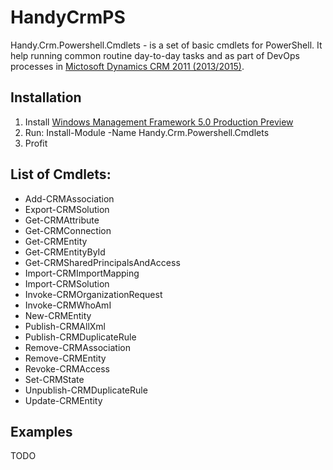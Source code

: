 # HandyCrmPS

Handy.Crm.Powershell.Cmdlets - is a set of basic cmdlets for PowerShell. It help running common routine day-to-day tasks and as part of DevOps processes in [Mictosoft Dynamics CRM 2011 (2013/2015)](https://www.microsoft.com/dynamics/).


## Installation

1. Install [Windows Management Framework 5.0 Production Preview](http://www.microsoft.com/en-us/download/details.aspx?id=48729)
2. Run: Install-Module -Name Handy.Crm.Powershell.Cmdlets
3. Profit


## List of Cmdlets:
* Add-CRMAssociation
* Export-CRMSolution
* Get-CRMAttribute
* Get-CRMConnection
* Get-CRMEntity
* Get-CRMEntityById
* Get-CRMSharedPrincipalsAndAccess
* Import-CRMImportMapping
* Import-CRMSolution
* Invoke-CRMOrganizationRequest
* Invoke-CRMWhoAmI
* New-CRMEntity
* Publish-CRMAllXml
* Publish-CRMDuplicateRule
* Remove-CRMAssociation
* Remove-CRMEntity
* Revoke-CRMAccess
* Set-CRMState
* Unpublish-CRMDuplicateRule
* Update-CRMEntity


## Examples

TODO